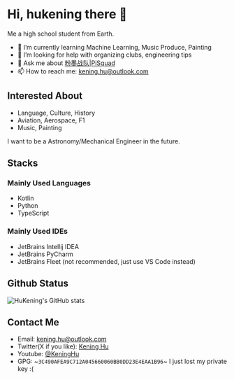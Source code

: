 # Hi, hukening there 👋

Me a high school student from Earth.

- 🌱 I’m currently learning Machine Learning, Music Produce, Painting
- 🤔 I’m looking for help with organizing clubs, engineering tips
- 💬 Ask me about [粉墨战队|PiSquad](https://github.com/ThePiSquad)
- 📫 How to reach me: [kening.hu@outlook.com](mailto:kening.hu@outlook.com)

## Interested About

- Language, Culture, History
- Aviation, Aerospace, F1
- Music, Painting

I want to be a Astronomy/Mechanical Engineer in the future.

## Stacks

### Mainly Used Languages

- Kotlin
- Python
- TypeScript

### Mainly Used IDEs

- JetBrains Intellij IDEA
- JetBrains PyCharm
- JetBrains Fleet (not recommended, just use VS Code instead)

## Github Status

![HuKening's GitHub stats](https://github-readme-stats.vercel.app/api?username=Tokyo469&show_icons=true&theme=transparent)

## Contact Me

- Email: [kening.hu@outlook.com](mailto:kening.hu@outlook.com)
- Twitter(X if you like): [Kening Hu](https://twitter.com/KeningHu)
- Youtube: [@KeningHu](https://www.youtube.com/@KeningHu)
- GPG: ~`3C490AFEA9C712A045660060BB0DD23E4EAA1B96`~ I just lost my private key :(
